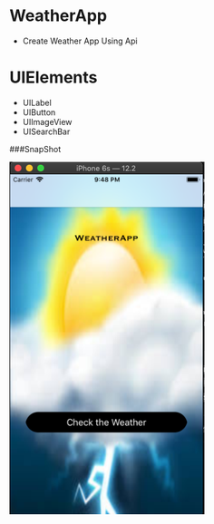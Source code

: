# WeatherApp
* Create Weather App Using Api


# UIElements
* UILabel
* UIButton
* UIImageView
* UISearchBar


###SnapShot

![k1](https://github.com/Prithiviraj69/WeatherApp/blob/main/WeatherApp/1.png)


